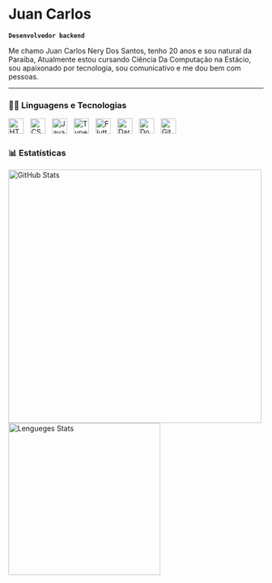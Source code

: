 # Juan Carlos

**`Desenvolvedor backend`**

Me chamo Juan Carlos Nery Dos Santos, tenho 20 anos e sou natural da Paraiba, Atualmente estou cursando Ciência Da Computação na Estácio, sou apaixonado por tecnologia, sou comunicativo e me dou bem com pessoas.

---

### 👨‍💻 Linguagens e Tecnologias

<img 
    align="left" 
    alt="HTML"
    title="HTML" 
    width="30px" 
    style="padding-right: 10px;" 
    src="https://cdn.jsdelivr.net/gh/devicons/devicon@latest/icons/html5/html5-original.svg" 
/>
<img 
    align="left" 
    alt="CSS" 
    title="CSS"
    width="30px" 
    style="padding-right: 10px;" 
    src="https://cdn.jsdelivr.net/gh/devicons/devicon@latest/icons/css3/css3-original.svg" 
/>
<img 
    align="left" 
    alt="JavaScript" 
    title="JavaScript"
    width="30px" 
    style="padding-right: 10px;" 
    src="https://cdn.jsdelivr.net/gh/devicons/devicon@latest/icons/javascript/javascript-original.svg" 
/>
<img 
    align="left" 
    alt="TypeScript"
    title="TypeScript" 
    width="30px" 
    style="padding-right: 10px;" 
    src="https://cdn.jsdelivr.net/gh/devicons/devicon@latest/icons/typescript/typescript-original.svg" 
/>
<img 
    align="left" 
    alt="Flutter"
    title="Flutter" 
    width="30px" 
    style="padding-right: 10px;" 
    src="https://cdn.jsdelivr.net/gh/devicons/devicon@latest/icons/flutter/flutter-original.svg" 
/>
<img
    align="left" 
    alt="Dart"
    title="Dart" 
    width="30px" 
    style="padding-right: 10px;" 
 src="https://cdn.jsdelivr.net/gh/devicons/devicon@latest/icons/dart/dart-original.svg" 
/>
<img align="left" 
    alt="Docker"
    title="Docker" 
    width="30px" 
    style="padding-right: 10px;" 
    src="https://cdn.jsdelivr.net/gh/devicons/devicon@latest/icons/docker/docker-original.svg"
/>
<img align="left" 
    alt="Git"
    title="Git" 
    width="30px" 
    style="padding-right: 10px;" 
    src="https://cdn.jsdelivr.net/gh/devicons/devicon@latest/icons/git/git-original.svg" 
/>
          

<br/>
<br/>

### 📊 Estatísticas

<img align="left"
    alt="GitHub Stats"
    width="500" 
    style="padding-right: 10px;" 
    src="https://github-readme-stats.vercel.app/api?username=JuanNerySantos&show_icons=true&theme=dracula&locale=pt-br" 
/>
<img 
      align="left" 
      alt="Lengueges Stats" 
      height="300" 
      src="https://github-readme-stats.vercel.app/api/top-langs/?username=JuanNerySantos&theme=tokyonight&layout=compact&custom_title=Tecnologias&langs_count=9" 
  />
                    



